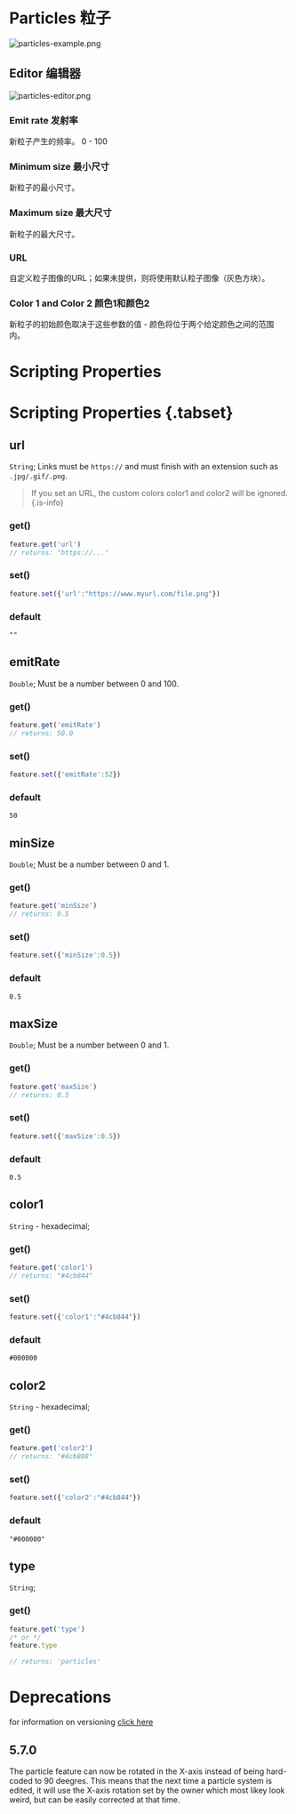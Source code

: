 # Particles 粒子

![particles-example.png](https://wiki.cryptovoxels.com/particles-example.png)

## Editor 编辑器

![particles-editor.png](https://wiki.cryptovoxels.com/particles-editor.png)

### Emit rate 发射率

新粒子产生的频率。 0 - 100

### Minimum size 最小尺寸

新粒子的最小尺寸。

### Maximum size 最大尺寸

新粒子的最大尺寸。

### URL

自定义粒子图像的URL；如果未提供，则将使用默认粒子图像（灰色方块）。

### Color 1 and Color 2 颜色1和颜色2

新粒子的初始颜色取决于这些参数的值 - 颜色将位于两个给定颜色之间的范围内。

# Scripting Properties
# Scripting Properties {.tabset}
## url
`String`; Links must be `https://` and must finish with an extension such as `.jpg/.gif/.png`.
> If you set an URL, the custom colors color1 and color2 will be ignored.
{.is-info}

### get()

```js
feature.get('url')
// returns: "https://..."
```

### set()

```js
feature.set({'url':"https://www.myurl.com/file.png"})
```

### default

`""`

## emitRate
`Double`; Must be a number between 0 and 100.

### get()

```js
feature.get('emitRate')
// returns: 50.0
```

### set()

```js
feature.set({'emitRate':52})
```

### default

`50`


## minSize
`Double`; Must be a number between 0 and 1.

### get()

```js
feature.get('minSize')
// returns: 0.5
```

### set()

```js
feature.set({'minSize':0.5})
```

### default

`0.5`


## maxSize
`Double`; Must be a number between 0 and 1.

### get()

```js
feature.get('maxSize')
// returns: 0.5
```

### set()

```js
feature.set({'maxSize':0.5})
```

### default

`0.5`

## color1
`String` - hexadecimal; 

### get()

```js
feature.get('color1')
// returns: "#4cb844"
```

### set()

```js
feature.set({'color1':"#4cb844"})
```

### default

`#000000`

## color2
`String` - hexadecimal; 

### get()

```js
feature.get('color2')
// returns: "#4cb888"
```

### set()

```js
feature.set({'color2':"#4cb844"})
```

### default

`"#000000"`


## type
`String`;

### get()

```js
feature.get('type')
/* or */
feature.type

// returns: 'particles'
```

# Deprecations
for information on versioning [click here](https://wiki.cryptovoxels.com/en/versioning-and-deprecations)

## 5.7.0

The particle feature can now be rotated in the X-axis instead of being hard-coded to 90 deegres. This means that the next time a particle system is edited, it will use the X-axis rotation set by the owner which most likey look weird, but can be easily corrected at that time.
